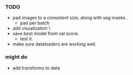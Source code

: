

### TODO
- pad images to a consistent size, along with seg masks .
    - pad per batch
- add visualization \
- save best model from val score.
    - test it. 
- make sure dataloaders are working well.

### might do
- add transforms to data

